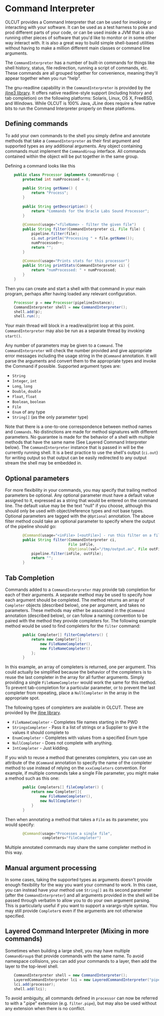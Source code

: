 # Command Interpreter

OLCUT provides a Command Interpreter that can be used for invoking or interacting
with your software.  It can be used as a test harness to poke and prod different
parts of your code, or can be used inside a JVM that is also running other
pieces of software that you'd like to monitor or in some other way interact
with. It is also a great way to build simple shell-based utilities without having
to make a million different main classes or command line arguments.

The `CommandInterpreter` has a number of built-in commands for things like shell
history, status, file redirection, running a script of commands, etc.  These
commands are all grouped together for convenience, meaning they'll appear
together when you run "help".

The gnu-readline capability in the `CommandInterpreter` is provided by the
[jline3 library](https://github.com/jline/jline3). It offers native readline-style
support (including history and tab completion) on the following platforms: Solaris,
Linux, OS X, FreeBSD, and Windows. While OLCUT is 100% Java, JLine does require
a few native bits to run the Command Interpreter properly on these platforms. 

## Defining commands

To add your own commands to the shell you simply define and annotate methods
that take a `CommandInterpreter` as their first argument and supported types
as any additional arguments.  Any object containing commands must implement
the `CommandGroup` interface.  All commands contained within the object will
be put together in the same group.

Defining a command looks like this

```java
    public class Processor implements CommandGroup {
        protected int numProcessed = 0;
        
        public String getName() {
            return "Process";
        }
    
        public String getDescription() {
            return "Commands for the Oracle Labs Sound Processor";
        }
    
        @Command(usage="<fileName> - filter the given file")
        public String filter(CommandInterpreter ci, File file) {
            pipeline.filter(file);
            ci.out.println("Processing " + file.getName());
            numProcessed++; 
            return "";
        }
        
        @Command(usage="Prints stats for this processor")
        public String printStats(CommandInterpreter ci) {
            return "numProcessed: " + numProcessed;
        }
    }
```

Then you can create and start a shell with that command in your main program,
perhaps after having loaded any relevant configuration.

```java
    Processor p = new Processor(pipelineInstance);
    CommandInterpreter shell = new CommandInterpreter();
    shell.add(p);
    shell.run();
```

Your main thread will block in a read/eval/print loop at this point.
`CommandInterpreter` may also be run as a separate thread by invoking `start()`.

Any number of parameters may be given to a `Command`. The `CommandInterpreter` will
check the number provided and give appropriate error messages including the
usage string in the `@Command` annotation.  It will parse the arguments and convert
them to the appropriate types and invoke the Command if possible.  Supported
argument types are:

* `String`
* `Integer`, `int`
* `Long`, `long`
* `Double`, `double`
* `Float`, `float`
* `Boolean`, `boolean`
* `File`
* `Enum` of any type
* `String[]` (as the only parameter type)

Note that there is a one-to-one correspondence between method names and
`Commands`.  No distinctions are made for method signatures with different
parameters.  No guarantee is made for the behavior of a shell with multiple
methods that have the same name (See Layered Command Interpreter below).
The `CommandInterpreter` instance that is passed in will be the currently
running shell. It is a best practice to use the shell's output (`ci.out`) for writing
output so that output can be easily redirected to any output stream the
shell may be embedded in.

## Optional parameters

For more flexibility in your commands, you may specify that trailing method
parameters be optional.  Any optional parameter must have a default value
assigned to it, expressed as a string that would be entered on the command
line.  The default value may be the text "null" if you choose, although this
should only be used with object/reference types and not base types.  Optional
parameters are tagged with the `@Optional` annotation.  The above filter method
could take an optional parameter to specify where the output of the pipeline
should go:

```java
        @Command(usage="<inFile> [<outFile>] - run this filter on a file")
        public String filter(CommandInterpreter ci,
                             File inFile, 
                             @Optional(val="/tmp/output.au", File outFile) {
            pipeline.filter(inFile, outFile);
            return "";
        }
```

## Tab Completion

Commands added to a `CommandInterpreter` may provide tab completion for each of
their arguments. A separate method may be used to specify how each argument should
be completed. The method returns an array of `Completer` objects (described below),
one per argument, and takes no parameters. These methods may either be associated
in the `@Command` annotation (described below), or can follow a naming convention
to be paired with the method they provide completers for. The following example
method would be used to find completers for the `filter` command:

```java
        public Completer[] filterCompleters() {
            return new Completer[]{
                new FileNameCompleter(),
                new FileNameCompleter()
            };
        }
```

In this example, an array of completers is returned, one per argument.  This
could actually be simplified because the behavior of the completers is to
reuse the last completer in the array for all further arguments.  Simply
providing a single `FileNameCompleter` would work the same for this method.  To
prevent tab-completion for a particular parameter, or to prevent the last
completer from repeating, place a `NullCompleter` in the array in the appropriate
spot.

The following types of completers are available in OLCUT.  These are provided
by the [jline library](https://github.com/jline/jline3).

* `FileNameCompleter` - Completes file names starting in the PWD
* `StringsCompleter` - Pass it a list of strings or a Supplier to give it the values it should complete to
* `EnumCompleter` - Completes with values from a specified Enum type
* `NullCompleter` - Does not complete with anything.
* `IntCompleter` - Just kidding.

If you wish to reuse a method that generates completers, you can use an
attribute of the `@Command` annotation to specify the name of the completer method
to use instead of relying on the `xxxCompleters` convention.  For example,
if multiple commands take a single File parameter, you might make a method such
as this one:

```java
        public Completers[] fileCompleter() {
            return new Completer[]{
                new FileNameCompleter(),
                new NullCompleter()
            }
        }
```

Then when annotating a method that takes a `File` as its parameter, you would
specify:

```java
        @Command(usage="Processes a single file",
                 completers="fileCompleter")
```

Multiple annotated commands may share the same completer method in this way.

## Manual argument processing

In some cases, taking the supported types as arguments doesn't provide enough
flexibility for the way you want your command to work.  In this case, you can
instead have your method use `String[]` as its second parameter (after the
`CommandInterpreter`) and all arguments provided in the shell will be passed
through verbatim to allow you to do your own argument parsing.  This is
particularly useful if you want to support a varargs-style syntax.  You may
still provide `Completer`s even if the arguments are not otherwise specified.

## Layered Command Interpreter (Mixing in more commands)

Sometimes when building a large shell, you may have multiple `CommandGroup`s that
provide commands with the same name. To avoid namespace collisions, you can add
your commands to a layer, then add the layer to the top-level shell.

```java
    CommandInterpreter shell = new CommandInterpreter();
    LayeredCommandInterpreter lci = new LayeredCommandInterpreter("pipe", "Pipeline Commands");
    lci.add(processor);
    shell.add(lci);
```

To avoid ambiguity, all commands defined in `processor` can now be referred to
with a ".pipe" extension (e.g. `filter.pipe`), but may also be used without any
extension when there is no conflict.